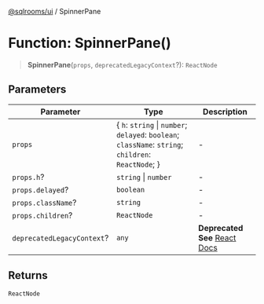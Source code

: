 [@sqlrooms/ui](../index.md) / SpinnerPane

# Function: SpinnerPane()

> **SpinnerPane**(`props`, `deprecatedLegacyContext`?): `ReactNode`

## Parameters

| Parameter | Type | Description |
| ------ | ------ | ------ |
| `props` | \{ `h`: `string` \| `number`; `delayed`: `boolean`; `className`: `string`; `children`: `ReactNode`; \} | - |
| `props.h`? | `string` \| `number` | - |
| `props.delayed`? | `boolean` | - |
| `props.className`? | `string` | - |
| `props.children`? | `ReactNode` | - |
| `deprecatedLegacyContext`? | `any` | **Deprecated** **See** [React Docs](https://legacy.reactjs.org/docs/legacy-context.html#referencing-context-in-lifecycle-methods) |

## Returns

`ReactNode`
